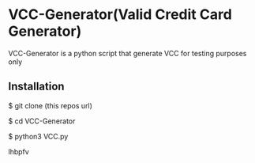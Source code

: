 # VCC-Generator(Valid Credit Card Generator)
VCC-Generator is a python script that generate VCC for testing purposes only<br>


<h2>Installation</h2>

<p>$ git clone (this repos url)</p>
<p>$ cd VCC-Generator</p>
<p>$ python3 VCC.py</p>

lhbpfv